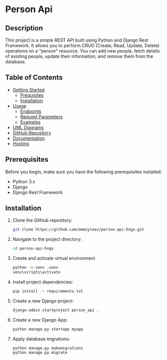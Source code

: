 # Person Api

## Description

This project is a simple REST API built using Python and Django Rest Framework. It allows you to perform CRUD (Create, Read, Update, Delete) 
operations on a "person" resource. You can add new people, fetch details of existing people, 
update their information, and remove them from the database. 

## Table of Contents

* [Getting Started](getting_started)
  * [Prequisites](prequisites)
  * [Installation](installation)
* [Usage](usage)
  * [Endpoints](endpoints)
  * [Request Parameters](request_parameters)
  * [Examples](examples)
* [UML Diagrams](uml_diagrams)
* [GitHub Repository](github_repository)
* [Documentation](documentation)
* [Hosting](hosting)

## Prerequisites

Before you begin, make sure you have the following prerequisites installed:

* Python 3.x
* Django
* Django Rest Framework
  
## Installation

1. Clone the GitHub repository:

   ```bash
   git clone https://github.com/emmzyleez/person-api-hngx.git 
2. Navigate to the project directory:

   ```bash
   cd person-api-hngx
 3. Create and activate virtual environment
    
    ```bash
    python -m venv .venv
    venv\scripts\activate
 4. Install project dependencies:

    ```bash
    pip install -r requirements.txt
5. Create a new Django project:

   ```bash
   django-admin startproject person_api .
6. Create a new Django App:

   ```bash
   python manage.py startapp myapp
7. Apply database migrations:

   ```bash
   python manage.py makemigrations
   python manage.py migrate
    
